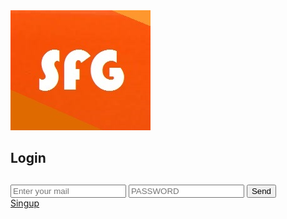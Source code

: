 <html>
<head>
<meta charset="UTF-8">
<link href="https://fonts.googleapis.com/css?family=Roboto&display=swap" rel="stylesheet">
<link rel=" shorcut icon " type=" image/x-icon " href="sfglogo.ico">
<img src="sfglog.jpg" alt="IMGEN SFG" title="IMAGEN SFG"/>
<link rel="stylesheet" href="LOGIN.css">
     </head>
     <nav class="d34">
<h1>Login<h1> 
</nav>
<body>
<div class="t78">
 <form action="INICIARSECION.php" methotd="post">
 <input type="text" name="email" placeholder="Enter your mail" maxlength="50">
 <input type="Password" name="Password" placeholder="PASSWORD" maxlength="20"  >
 <input type="submit" value="Send">
</div>
<nav class="t79">
<span><a href="https://adraw406.github.io/Register/">Singup</a></span>
</nav>
  </body>
 </html>
 
